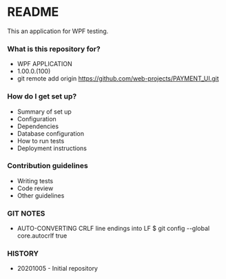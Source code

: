 # README #

This an application for WPF testing.

### What is this repository for? ###

* WPF APPLICATION
* 1.00.0.(100)
* git remote add origin https://github.com/web-projects/PAYMENT_UI.git

### How do I get set up? ###

* Summary of set up
* Configuration
* Dependencies
* Database configuration
* How to run tests
* Deployment instructions

### Contribution guidelines ###

* Writing tests
* Code review
* Other guidelines

### GIT NOTES ###

*  AUTO-CONVERTING CRLF line endings into LF
   $ git config --global core.autocrlf true
   
### HISTORY ###

* 20201005 - Initial repository
        